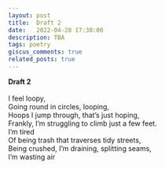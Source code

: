 ```yaml
---
layout: post
title:  Draft 2
date:   2022-04-28 17:30:00
description: TBA
tags: poetry
giscus_comments: true
related_posts: true
---
```


<div class="poem">
<b>Draft 2</b><br><br>I feel loopy,<br>Going round in circles, looping,<br>Hoops I jump through, that’s just hoping,<br>Frankly, I’m struggling to climb just a few feet.<br>I’m tired<br>Of being trash that traverses tidy streets,<br>Being crushed, I’m draining, splitting seams,<br>I’m wasting air </div>